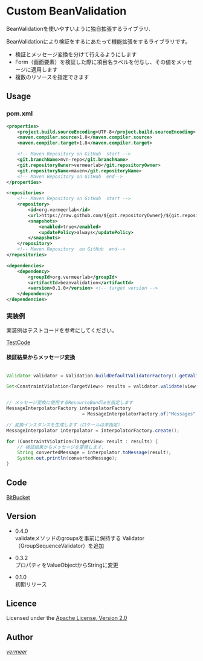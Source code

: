 Custom BeanValidation
===

BeanValidationを使いやすいように独自拡張するライブラリ.

BeanValidationにより検証をするにあたって機能拡張をするライブラリです。

* 検証とメッセージ変換を分けて行えるようにします
* Form（画面要素）を検証した際に項目名ラベルを付与し、その値をメッセージに適用します
* 複数のリソースを指定できます

## Usage

### pom.xml

```xml
<properties>
    <project.build.sourceEncoding>UTF-8</project.build.sourceEncoding>
    <maven.compiler.source>1.8</maven.compiler.source>
    <maven.compiler.target>1.8</maven.compiler.target>

    <!-- Maven Repository on GitHub  start -->
    <git.branchName>mvn-repo</git.branchName>
    <git.repositoryOwner>vermeerlab</git.repositoryOwner>
    <git.repositoryName>maven</git.repositoryName>
    <!-- Maven Repository on GitHub  end-->
</properties>

<repositories>
    <!-- Maven Repository on GitHub  start -->
    <repository>
        <id>org.vermeerlab</id>
        <url>https://raw.github.com/${git.repositoryOwner}/${git.repositoryName}/${git.branchName}/</url>
        <snapshots>
            <enabled>true</enabled>
            <updatePolicy>always</updatePolicy>
        </snapshots>
    </repository>
    <!-- Maven Repository  on GitHub  end-->
</repositories>

<dependencies>
    <dependency>
        <groupId>org.vermeerlab</groupId>
        <artifactId>beanvalidation</artifactId>
        <version>0.1.0</version> <!-- target version -->
    </dependency>
</dependencies>
```


### 実装例

実装例はテストコードを参考にしてください。


[TestCode](https://bitbucket.org/vermeerlab/beanvalidation/src/e065b792a38088e6a3ffd6f48aade5dfff2fe080/src/test/java/org/vermeerlab/beanvalidation/it/ValidationTest.java?at=master&fileviewer=file-view-default)

#### 検証結果からメッセージ変換

```java

Validator validator = Validation.buildDefaultValidatorFactory().getValidator();

Set<ConstraintViolation<TargetView>> results = validator.validate(view, FormValidation.class);


// メッセージ変換に使用するResourceBundleを指定します
MessageInterpolatorFactory interpolatorFactory
                            = MessageInterpolatorFactory.of("Messages", "FormMessages", "FormLabels");

// 変換インスタンスを生成します（ロケールは未指定）
MessageInterpolator interpolator = interpolatorFactory.create();

for (ConstraintViolation<TargetView> result : results) {
    // 検証結果からメッセージを変換します.
    String convertedMessage = interpolator.toMessage(result);
    System.out.println(convertedMessage);
}

```

## Code
[BitBucket](https://bitbucket.org/vermeerlab/beanvalidation)

## Version

* 0.4.0  
validateメソッドのgroupsを事前に保持する Validator（GroupSequenceValidator）を追加  


* 0.3.2  
プロパティをValueObjectからStringに変更  

* 0.1.0  
初期リリース

## Licence
Licensed under the [Apache License, Version 2.0](http://www.apache.org/licenses/LICENSE-2.0)

## Author
[_vermeer_](https://twitter.com/_vermeer_)

